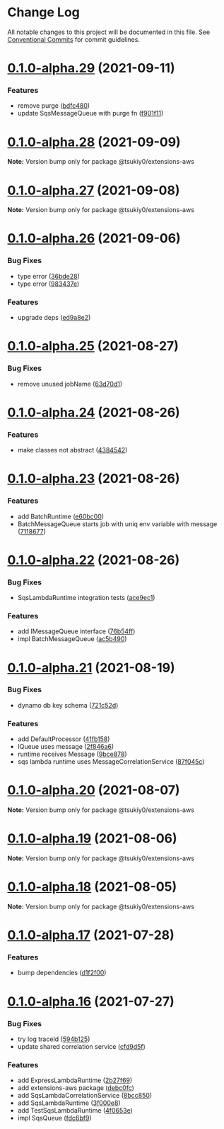 # Change Log

All notable changes to this project will be documented in this file.
See [Conventional Commits](https://conventionalcommits.org) for commit guidelines.

# [0.1.0-alpha.29](https://github.com/tsukiy0-org/extensions-js/compare/v0.1.0-alpha.28...v0.1.0-alpha.29) (2021-09-11)


### Features

* remove purge ([bdfc480](https://github.com/tsukiy0-org/extensions-js/commit/bdfc480813747e529f1bc1ac6b9fa42f737dad1d))
* update SqsMessageQueue with purge fn ([f901f11](https://github.com/tsukiy0-org/extensions-js/commit/f901f11f974a1cc74e58a766ecf8d80ec9d4eeb6))





# [0.1.0-alpha.28](https://github.com/tsukiy0-org/extensions-js/compare/v0.1.0-alpha.27...v0.1.0-alpha.28) (2021-09-09)

**Note:** Version bump only for package @tsukiy0/extensions-aws





# [0.1.0-alpha.27](https://github.com/tsukiy0-org/extensions-js/compare/v0.1.0-alpha.26...v0.1.0-alpha.27) (2021-09-08)

**Note:** Version bump only for package @tsukiy0/extensions-aws





# [0.1.0-alpha.26](https://github.com/tsukiy0-org/extensions-js/compare/v0.1.0-alpha.25...v0.1.0-alpha.26) (2021-09-06)


### Bug Fixes

* type error ([36bde28](https://github.com/tsukiy0-org/extensions-js/commit/36bde284cdf850145b0fcf821a1f8328ad0d6cf9))
* type error ([983437e](https://github.com/tsukiy0-org/extensions-js/commit/983437ee16c5ba7a59eea2bef5697bb92265b43c))


### Features

* upgrade deps ([ed9a8e2](https://github.com/tsukiy0-org/extensions-js/commit/ed9a8e2b52a06df3e138f0a6d86dc8ed80b5e244))





# [0.1.0-alpha.25](https://github.com/tsukiy0-org/extensions-js/compare/v0.1.0-alpha.24...v0.1.0-alpha.25) (2021-08-27)


### Bug Fixes

* remove unused jobName ([63d70d1](https://github.com/tsukiy0-org/extensions-js/commit/63d70d125e4007284fdfc949da28d6981d02b616))





# [0.1.0-alpha.24](https://github.com/tsukiy0-org/extensions-js/compare/v0.1.0-alpha.23...v0.1.0-alpha.24) (2021-08-26)


### Features

* make classes not abstract ([4384542](https://github.com/tsukiy0-org/extensions-js/commit/4384542d2da28ca1770641cc7e36352d0a9a1dac))





# [0.1.0-alpha.23](https://github.com/tsukiy0-org/extensions-js/compare/v0.1.0-alpha.22...v0.1.0-alpha.23) (2021-08-26)


### Features

* add BatchRuntime ([e60bc00](https://github.com/tsukiy0-org/extensions-js/commit/e60bc0014f8be0408edfef5c6c2ba3b4c3933261))
* BatchMessageQueue starts job with uniq env variable with message ([7118677](https://github.com/tsukiy0-org/extensions-js/commit/711867761390ac6b01e2774255c1c80a713c7745))





# [0.1.0-alpha.22](https://github.com/tsukiy0-org/extensions-js/compare/v0.1.0-alpha.21...v0.1.0-alpha.22) (2021-08-26)


### Bug Fixes

* SqsLambdaRuntime integration tests ([ace9ec1](https://github.com/tsukiy0-org/extensions-js/commit/ace9ec1ddf4d0ffa2b92c55be1aad8eb24618be3))


### Features

* add IMessageQueue interface ([76b54ff](https://github.com/tsukiy0-org/extensions-js/commit/76b54ffad4383159fa0b73688824fe034a63caf3))
* impl BatchMessageQueue ([ac5b490](https://github.com/tsukiy0-org/extensions-js/commit/ac5b490a4c304a4039db7b2991d8b3698039594d))





# [0.1.0-alpha.21](https://github.com/tsukiy0-org/extensions-js/compare/v0.1.0-alpha.20...v0.1.0-alpha.21) (2021-08-19)


### Bug Fixes

* dynamo db key schema ([721c52d](https://github.com/tsukiy0-org/extensions-js/commit/721c52dee6593b0f6b5fada2961ddc3778c87f93))


### Features

* add DefaultProcessor ([41fb158](https://github.com/tsukiy0-org/extensions-js/commit/41fb1585305ee2e7807c08750ee1ea911599e5d3))
* IQueue uses message ([2f846a6](https://github.com/tsukiy0-org/extensions-js/commit/2f846a6f6de407a993024f2a15022c63e4f88837))
* runtime receives Message ([9bce878](https://github.com/tsukiy0-org/extensions-js/commit/9bce87840c86d9ba6816b524386b0399dbb7cda6))
* sqs lambda runtime uses MessageCorrelationService ([87f045c](https://github.com/tsukiy0-org/extensions-js/commit/87f045c687f314d6ce267fc522b2efdb8bbd911b))





# [0.1.0-alpha.20](https://github.com/tsukiy0-org/extensions-js/compare/v0.1.0-alpha.19...v0.1.0-alpha.20) (2021-08-07)

**Note:** Version bump only for package @tsukiy0/extensions-aws





# [0.1.0-alpha.19](https://github.com/tsukiy0-org/extensions-js/compare/v0.1.0-alpha.18...v0.1.0-alpha.19) (2021-08-06)

**Note:** Version bump only for package @tsukiy0/extensions-aws





# [0.1.0-alpha.18](https://github.com/tsukiy0-org/extensions-js/compare/v0.1.0-alpha.17...v0.1.0-alpha.18) (2021-08-05)

**Note:** Version bump only for package @tsukiy0/extensions-aws





# [0.1.0-alpha.17](https://github.com/tsukiy0-org/extensions-js/compare/v0.1.0-alpha.16...v0.1.0-alpha.17) (2021-07-28)


### Features

* bump dependencies ([d1f2f00](https://github.com/tsukiy0-org/extensions-js/commit/d1f2f000c13b986b2a235d2b27b5de1a8faf0ea3))





# [0.1.0-alpha.16](https://github.com/tsukiy0-org/extensions-js/compare/v0.1.0-alpha.15...v0.1.0-alpha.16) (2021-07-27)


### Bug Fixes

* try log traceId ([594b125](https://github.com/tsukiy0-org/extensions-js/commit/594b125461f4abc151afc7fb94bdf9bfe887f781))
* update shared correlation service ([cfd9d5f](https://github.com/tsukiy0-org/extensions-js/commit/cfd9d5f3da04c2f945495feda0af276de94bafc0))


### Features

* add ExpressLambdaRuntime ([2b27f69](https://github.com/tsukiy0-org/extensions-js/commit/2b27f69e4bf0e3ff2140265aa5d55c7704c298ef))
* add extensions-aws package ([debc0fc](https://github.com/tsukiy0-org/extensions-js/commit/debc0fc3416df4940df1102738e69f373c04bb66))
* add SqsLambdaCorrelationService ([8bcc850](https://github.com/tsukiy0-org/extensions-js/commit/8bcc8504a3f067a2d731fb5dae8ce9411036000d))
* add SqsLambdaRuntime ([3f000e8](https://github.com/tsukiy0-org/extensions-js/commit/3f000e80d1631721a5f5ddc1facf98ca3df0ae34))
* add TestSqsLambdaRuntime ([4f0653e](https://github.com/tsukiy0-org/extensions-js/commit/4f0653e3075dc94d6aba8aaa96627707fab7e507))
* impl SqsQueue ([fdc6bf9](https://github.com/tsukiy0-org/extensions-js/commit/fdc6bf9ffe371e444d3e5a00ba0955147e0fac50))
